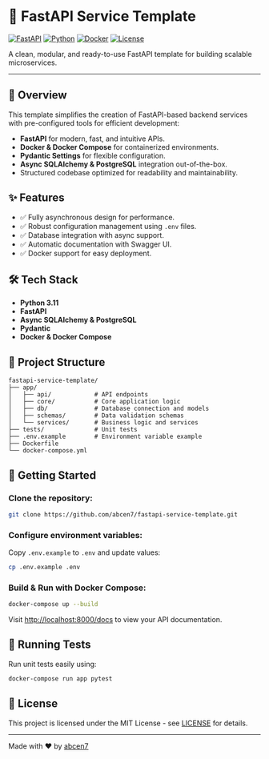 # 🚀 FastAPI Service Template

[![FastAPI](https://img.shields.io/badge/-FastAPI-009688?style=for-the-badge&logo=fastapi&logoColor=white)](https://fastapi.tiangolo.com/)
[![Python](https://img.shields.io/badge/python-3.11-blue?style=for-the-badge&logo=python&logoColor=white)](https://www.python.org/)
[![Docker](https://img.shields.io/badge/docker-%230db7ed.svg?style=for-the-badge&logo=docker&logoColor=white)](https://www.docker.com/)
[![License](https://img.shields.io/github/license/abcen7/fastapi-service-template?style=for-the-badge)](LICENSE)

A clean, modular, and ready-to-use FastAPI template for building scalable microservices.

---

## 📖 Overview

This template simplifies the creation of FastAPI-based backend services with pre-configured tools for efficient development:

- **FastAPI** for modern, fast, and intuitive APIs.
- **Docker & Docker Compose** for containerized environments.
- **Pydantic Settings** for flexible configuration.
- **Async SQLAlchemy & PostgreSQL** integration out-of-the-box.
- Structured codebase optimized for readability and maintainability.

## ✨ Features

- ✅ Fully asynchronous design for performance.
- ✅ Robust configuration management using `.env` files.
- ✅ Database integration with async support.
- ✅ Automatic documentation with Swagger UI.
- ✅ Docker support for easy deployment.

## 🛠️ Tech Stack

- **Python 3.11**
- **FastAPI**
- **Async SQLAlchemy & PostgreSQL**
- **Pydantic**
- **Docker & Docker Compose**

## 🚧 Project Structure

```text
fastapi-service-template/
├── app/
│   ├── api/            # API endpoints
│   ├── core/           # Core application logic
│   ├── db/             # Database connection and models
│   ├── schemas/        # Data validation schemas
│   └── services/       # Business logic and services
├── tests/              # Unit tests
├── .env.example        # Environment variable example
├── Dockerfile
└── docker-compose.yml
```

## 🚀 Getting Started

### Clone the repository:
```bash
git clone https://github.com/abcen7/fastapi-service-template.git
```

### Configure environment variables:

Copy `.env.example` to `.env` and update values:
```bash
cp .env.example .env
```

### Build & Run with Docker Compose:
```bash
docker-compose up --build
```

Visit [http://localhost:8000/docs](http://localhost:8000/docs) to view your API documentation.

## 🧪 Running Tests

Run unit tests easily using:
```bash
docker-compose run app pytest
```

## 📝 License

This project is licensed under the MIT License - see [LICENSE](LICENSE) for details.

---

Made with ❤️ by [abcen7](https://github.com/abcen7)
